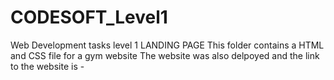 # CODESOFT_Level1
Web Development tasks level 1
LANDING PAGE
This folder contains a HTML and CSS file for a gym website
The website was also delpoyed and the link to the website is - 
